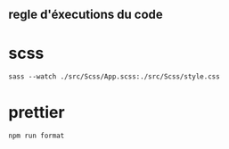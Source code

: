 ## regle d'éxecutions du code

# scss
`sass --watch ./src/Scss/App.scss:./src/Scss/style.css`

# prettier
`npm run format`